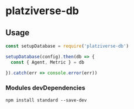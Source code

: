 # platziverse-db

## Usage

```js
const setupDatabase = require('platziverse-db')

setupDatabase(config).then(db => {
  const { Agent, Metric } = db

}).catch(err => console.error(err))
```

### Modules devDependencies

`npm install standard --save-dev`
